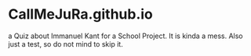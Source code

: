 # CallMeJuRa.github.io
a Quiz about Immanuel Kant for a School Project.
It is kinda a mess. 
Also just a test, so do not mind to skip it.
